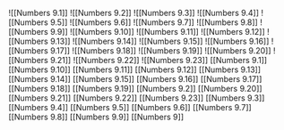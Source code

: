 ![[Numbers 9.1]]
![[Numbers 9.2]]
![[Numbers 9.3]]
![[Numbers 9.4]]
![[Numbers 9.5]]
![[Numbers 9.6]]
![[Numbers 9.7]]
![[Numbers 9.8]]
![[Numbers 9.9]]
![[Numbers 9.10]]
![[Numbers 9.11]]
![[Numbers 9.12]]
![[Numbers 9.13]]
![[Numbers 9.14]]
![[Numbers 9.15]]
![[Numbers 9.16]]
![[Numbers 9.17]]
![[Numbers 9.18]]
![[Numbers 9.19]]
![[Numbers 9.20]]
![[Numbers 9.21]]
![[Numbers 9.22]]
![[Numbers 9.23]]
[[Numbers 9.1]]
[[Numbers 9.10]]
[[Numbers 9.11]]
[[Numbers 9.12]]
[[Numbers 9.13]]
[[Numbers 9.14]]
[[Numbers 9.15]]
[[Numbers 9.16]]
[[Numbers 9.17]]
[[Numbers 9.18]]
[[Numbers 9.19]]
[[Numbers 9.2]]
[[Numbers 9.20]]
[[Numbers 9.21]]
[[Numbers 9.22]]
[[Numbers 9.23]]
[[Numbers 9.3]]
[[Numbers 9.4]]
[[Numbers 9.5]]
[[Numbers 9.6]]
[[Numbers 9.7]]
[[Numbers 9.8]]
[[Numbers 9.9]]
[[Numbers 9]]
